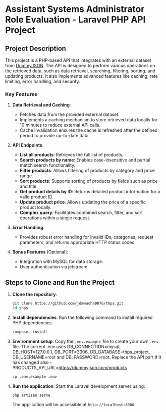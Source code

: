 # Assistant Systems Administrator Role Evaluation - Laravel PHP API Project

## Project Description

This project is a PHP-based API that integrates with an external dataset from [DummyJSON](https://dummyjson.com/products). The API is designed to perform various operations on the retrieved data, such as data retrieval, searching, filtering, sorting, and updating products. It also implements advanced features like caching, rate limiting, error handling, and security.

### Key Features

1. **Data Retrieval and Caching**:
   - Fetches data from the provided external dataset.
   - Implements a caching mechanism to store retrieved data locally for 10 minutes to reduce external API calls.
   - Cache invalidation ensures the cache is refreshed after the defined period to provide up-to-date data.

2. **API Endpoints**:
   - **List all products**: Retrieves the full list of products.
   - **Search products by name**: Enables case-insensitive and partial match search functionality.
   - **Filter products**: Allows filtering of products by category and price range.
   - **Sort products**: Supports sorting of products by fields such as price and title.
   - **Get product details by ID**: Returns detailed product information for a valid product ID.
   - **Update product price**: Allows updating the price of a specific product locally.
   - **Complex query**: Facilitates combined search, filter, and sort operations within a single request.

3. **Error Handling**:
   - Provides robust error handling for invalid IDs, categories, request parameters, and returns appropriate HTTP status codes.

4. **Bonus Features** (Optional):
   - Integration with MySQL for data storage.
   - User authentication via jetstream.

## Steps to Clone and Run the Project

1. **Clone the repository**:
    ```bash
    git clone https://github.com/jdmwacha0076/thps.git
    cd thps
    ```

2. **Install dependencies**:
    Run the following command to install required PHP dependencies.
    ```bash
    composer install
    ```

3. **Environment setup**:
    Copy the `.env.example` file to create your own `.env` file. The current .env uses DB_CONNECTION=mysql, DB_HOST=127.0.0.1, DB_PORT=3306, DB_DATABASE=thps_project, DB_USERNAME=root and DB_PASSWORD=root. Replace the API part if it has changed also - PRODUCTS_API_URL=https://dummyjson.com/products
    ```bash
    cp .env.example .env
    ```

4. **Run the application**:
    Start the Laravel development server using:
    ```bash
    php artisan serve
    ```

    The application will be accessible at `http://localhost:8000`.

